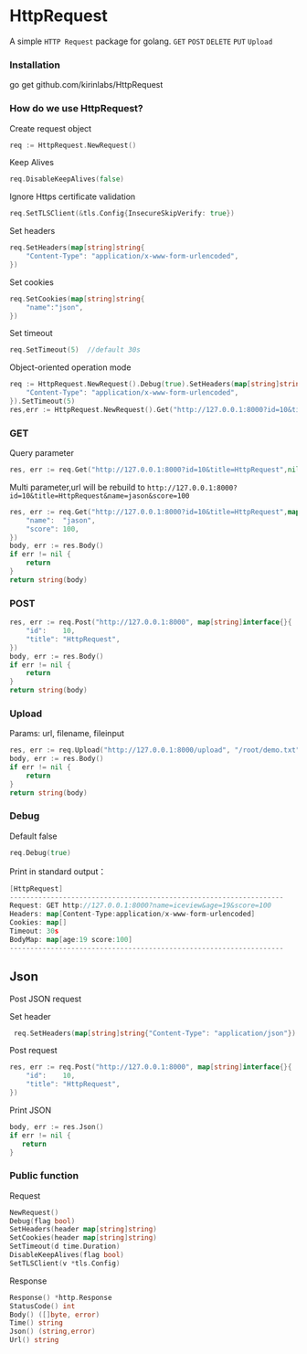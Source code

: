 HttpRequest
=======
A simple `HTTP Request` package for golang. `GET` `POST` `DELETE` `PUT` `Upload`



### Installation
go get github.com/kirinlabs/HttpRequest


### How do we use HttpRequest?

Create request object
```go
req := HttpRequest.NewRequest()
```

Keep Alives
```go
req.DisableKeepAlives(false)
```

Ignore Https certificate validation
```go
req.SetTLSClient(&tls.Config{InsecureSkipVerify: true})
```

Set headers
```go
req.SetHeaders(map[string]string{
    "Content-Type": "application/x-www-form-urlencoded",
})
```

Set cookies
```go
req.SetCookies(map[string]string{
    "name":"json",
})
```

Set timeout
```go
req.SetTimeout(5)  //default 30s
```

Object-oriented operation mode
```go
req := HttpRequest.NewRequest().Debug(true).SetHeaders(map[string]string{
    "Content-Type": "application/x-www-form-urlencoded",
}).SetTimeout(5)
res,err := HttpRequest.NewRequest().Get("http://127.0.0.1:8000?id=10&title=HttpRequest",nil)
```

### GET

Query parameter
```go
res, err := req.Get("http://127.0.0.1:8000?id=10&title=HttpRequest",nil)
```


Multi parameter,url will be rebuild to `http://127.0.0.1:8000?id=10&title=HttpRequest&name=jason&score=100`
```go
res, err := req.Get("http://127.0.0.1:8000?id=10&title=HttpRequest",map[string]interface{}{
    "name":  "jason",
    "score": 100,
})
body, err := res.Body()
if err != nil {
    return
}
return string(body)
```


### POST

```go
res, err := req.Post("http://127.0.0.1:8000", map[string]interface{}{
    "id":    10,
    "title": "HttpRequest",
})
body, err := res.Body()
if err != nil {
    return
}
return string(body)
```


### Upload
Params: url, filename, fileinput

```go
res, err := req.Upload("http://127.0.0.1:8000/upload", "/root/demo.txt","uploadFile")
body, err := res.Body()
if err != nil {
    return
}
return string(body)
```


### Debug
Default false

```go
req.Debug(true)
```

Print in standard output：
```go
[HttpRequest]
-------------------------------------------------------------------
Request: GET http://127.0.0.1:8000?name=iceview&age=19&score=100
Headers: map[Content-Type:application/x-www-form-urlencoded]
Cookies: map[]
Timeout: 30s
BodyMap: map[age:19 score:100]
-------------------------------------------------------------------
```


## Json
Post JSON request

Set header
```go
 req.SetHeaders(map[string]string{"Content-Type": "application/json"})
```

Post request
```go
res, err := req.Post("http://127.0.0.1:8000", map[string]interface{}{
    "id":    10,
    "title": "HttpRequest",
})
```

Print JSON
```go
body, err := res.Json()
if err != nil {
   return
}
```

### Public function

Request
```go
NewRequest()
Debug(flag bool)
SetHeaders(header map[string]string)
SetCookies(header map[string]string)
SetTimeout(d time.Duration)
DisableKeepAlives(flag bool)
SetTLSClient(v *tls.Config)
```

Response
```go
Response() *http.Response
StatusCode() int
Body() ([]byte, error)
Time() string
Json() (string,error)
Url() string
```
